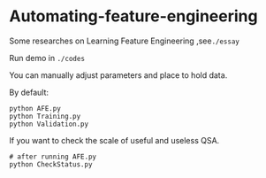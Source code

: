 # Automating-feature-engineering
Some researches on Learning Feature Engineering ,see`./essay`

Run demo in `./codes`

You can manually adjust  parameters and place to hold data.

By default:

```shell
python AFE.py
python Training.py
python Validation.py
```

If you want to check the scale of useful and useless QSA.

```shell
# after running AFE.py
python CheckStatus.py
```

